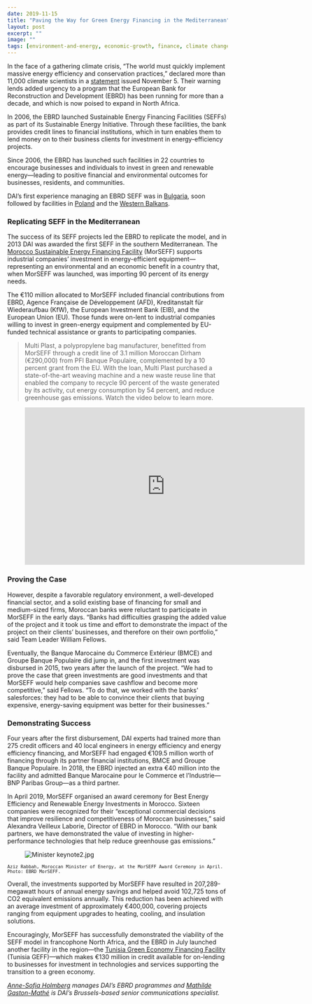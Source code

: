```yaml
---
date: 2019-11-15
title: "Paving the Way for Green Energy Financing in the Mediterranean"
layout: post
excerpt: ""
image: ""
tags: [environment-and-energy, economic-growth, finance, climate change, european-union]
---
```

<p>In the face of a gathering climate crisis, “The world must quickly implement massive energy efficiency and conservation practices,” declared more than 11,000 climate scientists in a <a href="https://academic.oup.com/bioscience/advance-article/doi/10.1093/biosci/biz088/5610806">statement</a> issued November 5. Their warning lends added urgency to a program that the European Bank for Reconstruction and Development (EBRD) has been running for more than a decade, and which is now poised to expand in North Africa.</p><p>In 2006, the EBRD launched Sustainable Energy Financing Facilities (SEFFs) as part of its Sustainable Energy Initiative. Through these facilities, the bank provides credit lines to financial institutions, which in turn enables them to lend money on to their business clients for investment in energy-efficiency projects.</p><p>Since 2006, the EBRD has launched such facilities in 22 countries to encourage businesses and individuals to invest in green and renewable energy—leading to positive financial and environmental outcomes for businesses, residents, and communities.</p><p>DAI’s first experience managing an EBRD SEFF was in <a href="https://www.dai.com/our-work/projects/bulgaria-energy-efficiency-and-renewable-energy-credit-line-support-rational">Bulgaria</a>, soon followed by facilities in <a href="https://www.dai.com/news/ebrd-launches-200-million-sustainable-energy-financing-facility-poland">Poland</a> and the <a href="https://www.dai.com/our-work/projects/western-balkans-sustainable-energy-finance-facility-webseff-i-ii">Western Balkans</a>.</p><h3 id="replicating-seff-in-the-mediterranean">Replicating SEFF in the Mediterranean</h3><p>The success of its SEFF projects led the EBRD to replicate the model, and in 2013 DAI was awarded the first SEFF in the southern Mediterranean. The <a href="https://www.dai.com/our-work/projects/morocco-sustainable-energy-financing-facility-morseff">Morocco Sustainable Energy Financing Facility</a> (MorSEFF) supports industrial companies’ investment in energy-efficient equipment—representing an environmental and an economic benefit in a country that, when MorSEFF was launched, was importing 90 percent of its energy needs.</p><p>The €110 million allocated to MorSEFF included financial contributions from EBRD, Agence Française de Développement (AFD), Kreditanstalt für Wiederaufbau (KfW), the European Investment Bank (EIB), and the European Union (EU). Those funds were on-lent to industrial companies willing to invest in green-energy equipment and complemented by EU-funded technical assistance or grants to participating companies.</p><blockquote class="kg-blockquote-alt">Multi Plast, a polypropylene bag manufacturer, benefitted from MorSEFF through a credit line of 3.1 million Moroccan Dirham (€290,000) from PFI Banque Populaire, complemented by a 10 percent grant from the EU. With the loan, Multi Plast purchased a state-of-the-art weaving machine and a new waste reuse line that enabled the company to recycle 90 percent of the waste generated by its activity, cut energy consumption by 54 percent, and reduce greenhouse gas emissions. Watch the video below to learn more.</blockquote><figure class="kg-card kg-embed-card"><iframe src="https://player.vimeo.com/video/372639818" width="640" height="360" frameborder="0" allow="autoplay; fullscreen" allowfullscreen=""></iframe></figure><h3 id="proving-the-case">Proving the Case</h3><p>However, despite a favorable regulatory environment, a well-developed financial sector, and a solid existing base of financing for small and medium-sized firms, Moroccan banks were reluctant to participate in MorSEFF in the early days. “Banks had difficulties grasping the added value of the project and it took us time and effort to demonstrate the impact of the project on their clients’ businesses, and therefore on their own portfolio,” said Team Leader William Fellows.</p><p>Eventually, the Banque Marocaine du Commerce Extérieur (BMCE) and Groupe Banque Populaire did jump in, and the first investment was disbursed in 2015, two years after the launch of the project. “We had to prove the case that green investments are good investments and that MorSEFF would help companies save cashflow and become more competitive,” said Fellows. “To do that, we worked with the banks’ salesforces: they had to be able to convince their clients that buying expensive, energy-saving equipment was better for their businesses.”</p><h3 id="demonstrating-success">Demonstrating Success</h3><p>Four years after the first disbursement, DAI experts had trained more than 275 credit officers and 40 local engineers in energy efficiency and energy efficiency financing, and MorSEFF had engaged €109.5 million worth of financing through its partner financial institutions, BMCE and Groupe Banque Populaire. In 2018, the EBRD injected an extra €40 million into the facility and admitted Banque Marocaine pour le Commerce et l’Industrie—BNP Paribas Group—as a third partner.</p><p>In April 2019, MorSEFF organised an award ceremony for Best Energy Efficiency and Renewable Energy Investments in Morocco. Sixteen companies were recognized for their “exceptional commercial decisions that improve resilience and competitiveness of Moroccan businesses,” said Alexandra Veilleux Laborie, Director of EBRD in Morocco. “With our bank partners, we have demonstrated the value of investing in higher-performance technologies that help reduce greenhouse gas emissions.”</p><figure class="kg-card kg-image-card"><img src="https://pubs.ghost.io/uploads/Minister%20keynote2.jpg" class="kg-image" alt="Minister keynote2.jpg" loading="lazy"></figure><p><code><code>Aziz Rabbah, Moroccan Minister of Energy, at the MorSEFF Award Ceremony in April. Photo: EBRD MorSEFF.</code></code></p><p>Overall, the investments supported by MorSEFF have resulted in 207,289-megawatt hours of annual energy savings and helped avoid 102,725 tons of CO2 equivalent emissions annually. This reduction has been achieved with an average investment of approximately €400,000, covering projects ranging from equipment upgrades to heating, cooling, and insulation solutions.</p><p>Encouragingly, MorSEFF has successfully demonstrated the viability of the SEFF model in francophone North Africa, and the EBRD in July launched another facility in the region—the <a href="https://www.dai.com/our-work/projects/tunisia-green-economy-financing-facility-tunisia-geff">Tunisia Green Economy Financing Facility</a> (Tunisia GEFF)—which makes €130 million in credit available for on-lending to businesses for investment in technologies and services supporting the transition to a green economy.</p><p><em><a href="https://www.dai.com/who-we-are/our-team/anne-sofia-holmberg">Anne-Sofia Holmberg</a> manages DAI’s EBRD programmes and <a href="https://www.linkedin.com/in/mathilde-gaston-math%C3%A9-089a7022/">Mathilde Gaston-Mathé</a> is DAI’s Brussels-based senior communications specialist.</em></p>
  